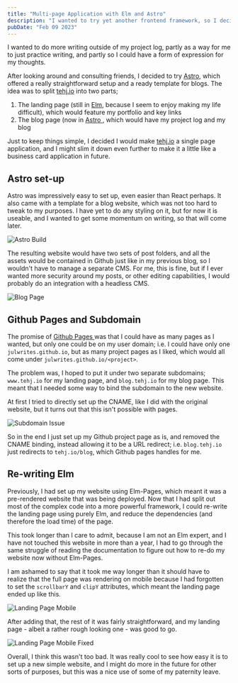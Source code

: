 ```yaml
---
title: "Multi-page Application with Elm and Astro"
description: "I wanted to try yet another frontend framework, so I decided to split off my blog"
pubDate: "Feb 09 2023"
---
```


I wanted to do more writing outside of my project log, partly as a way for me to just practice writing, and partly so I could have a form of expression for my thoughts. 

After looking around and consulting friends, I decided to try [Astro](https://astro.build), which offered a really straightforward setup and a ready template for blogs. The idea was to split [tehj.io](https://tehj.io) into two parts; 

1. The landing page (still in [Elm](https://elm-lang.org/), because I seem to enjoy making my life difficult), which would feature my portfolio and key links
2. The blog page (now in [ Astro ](https://astro.build), which would have my project log and my blog

Just to keep things simple, I decided I would make [tehj.io](https://tehj.io) a single page application, and I might slim it down even further to make it a little like a business card application in future. 

## Astro set-up

Astro was impressively easy to set up, even easier than React perhaps. It also came with a template for a blog website, which was not too hard to tweak to my purposes. I have yet to do any styling on it, but for now it is useable, and I wanted to get some momentum on writing, so that will come later.

![Astro Build](/blog/assets/blog/2023_02_09_Multi_Page_Application_Elm_Astro/Astro_Build.png)

The resulting website would have two sets of post folders, and all the assets would be contained in Github just like in my previous blog, so I wouldn't have to manage a separate CMS. For me, this is fine, but if I ever wanted more security around my posts, or other editing capabilities, I would probably do an integration with a headless CMS.

![Blog Page](/blog/assets/blog/2023_02_09_Multi_Page_Application_Elm_Astro/Blog_Page.png)

## Github Pages and Subdomain

The promise of [ Github Pages ](https://pages.github.com/) was that I could have as many pages as I wanted, but only one could be on my user domain; i.e. I could have only one `julwrites.github.io`, but as many project pages as I liked, which would all come under `julwrites.github.io/<project>`. 

The problem was, I hoped to put it under two separate subdomains; `www.tehj.io` for my landing page, and `blog.tehj.io` for my blog page. This meant that I needed some way to bind the subdomain to the new website. 

At first I tried to directly set up the CNAME, like I did with the original website, but it turns out that this isn't possible with pages.

![Subdomain Issue](/blog/assets/blog/2023_02_09_Multi_Page_Application_Elm_Astro/Subdomain_Issue.png)

So in the end I just set up my Github project page as is, and removed the CNAME binding, instead allowing it to be a URL redirect; i.e. `blog.tehj.io` just redirects to `tehj.io/blog`, which Github pages handles for me.

## Re-writing Elm

Previously, I had set up my website using Elm-Pages, which meant it was a pre-rendered website that was being deployed. Now that I had split out most of the complex code into a more powerful framework, I could re-write the landing page using purely Elm, and reduce the dependencies (and therefore the load time) of the page. 

This took longer than I care to admit, because I am not an Elm expert, and I have not touched this website in more than a year, I had to go through the same struggle of reading the documentation to figure out how to re-do my website now without Elm-Pages. 

I am ashamed to say that it took me way longer than it should have to realize that the full page was rendering on mobile because I had forgotten to set the `scrollbarY` and `clipY` attributes, which meant the landing page ended up like this.

![Landing Page Mobile](/blog/assets/blog/2023_02_09_Multi_Page_Application_Elm_Astro/Landing_Page_Mobile.png)

After adding that, the rest of it was fairly straightforward, and my landing page - albeit a rather rough looking one - was good to go.

![Landing Page Mobile Fixed](/blog/assets/blog/2023_02_09_Multi_Page_Application_Elm_Astro/Landing_Page_Mobile_Fixed.png)

Overall, I think this wasn't too bad. It was really cool to see how easy it is to set up a new simple website, and I might do more in the future for other sorts of purposes, but this was a nice use of some of my paternity leave. 

